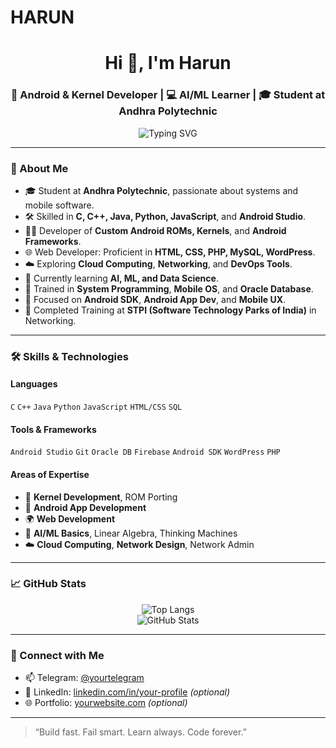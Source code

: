 # HARUN

<h1 align="center">Hi 👋, I'm Harun</h1>
<h3 align="center">📱 Android & Kernel Developer | 💻 AI/ML Learner | 🎓 Student at Andhra Polytechnic</h3>

<p align="center">
  <img src="https://readme-typing-svg.herokuapp.com?font=Fira+Code&weight=700&size=24&pause=1000&center=true&vCenter=true&multiline=true&width=600&height=60&lines=Student+Developer;Android+ROM+Porter+%7C+Kernel+Tweaker;Learning+AI%2C+ML%2C+Cloud+and+More" alt="Typing SVG" />
</p>

---

### 🚀 About Me

- 🎓 Student at **Andhra Polytechnic**, passionate about systems and mobile software.
- 🛠️ Skilled in **C, C++, Java, Python, JavaScript**, and **Android Studio**.
- 👨‍💻 Developer of **Custom Android ROMs, Kernels**, and **Android Frameworks**.
- 🌐 Web Developer: Proficient in **HTML, CSS, PHP, MySQL, WordPress**.
- ☁️ Exploring **Cloud Computing**, **Networking**, and **DevOps Tools**.
- 🤖 Currently learning **AI, ML, and Data Science**.
- 🧠 Trained in **System Programming**, **Mobile OS**, and **Oracle Database**.
- 📱 Focused on **Android SDK**, **Android App Dev**, and **Mobile UX**.
- 📡 Completed Training at **STPI (Software Technology Parks of India)** in Networking.

---

### 🛠️ Skills & Technologies

#### Languages
`C` `C++` `Java` `Python` `JavaScript` `HTML/CSS` `SQL`

#### Tools & Frameworks
`Android Studio` `Git` `Oracle DB` `Firebase` `Android SDK` `WordPress` `PHP`

#### Areas of Expertise
- 🔧 **Kernel Development**, ROM Porting
- 📱 **Android App Development**
- 🌍 **Web Development**
- 🧠 **AI/ML Basics**, Linear Algebra, Thinking Machines
- ☁️ **Cloud Computing**, **Network Design**, Network Admin

---

### 📈 GitHub Stats

<p align="center">
  <img src="https://github-readme-stats.vercel.app/api/top-langs/?username=your-github-username&layout=compact&theme=tokyonight" alt="Top Langs">
  <br/>
  <img src="https://github-readme-stats.vercel.app/api?username=your-github-username&show_icons=true&theme=tokyonight" alt="GitHub Stats">
</p>

---

### 🔗 Connect with Me

- 📫 Telegram: [@yourtelegram](https://t.me/yourtelegram)
- 💼 LinkedIn: [linkedin.com/in/your-profile](https://linkedin.com/in/your-profile) *(optional)*  
- 🌐 Portfolio: [yourwebsite.com](https://yourwebsite.com) *(optional)*

---

> “Build fast. Fail smart. Learn always. Code forever.”

